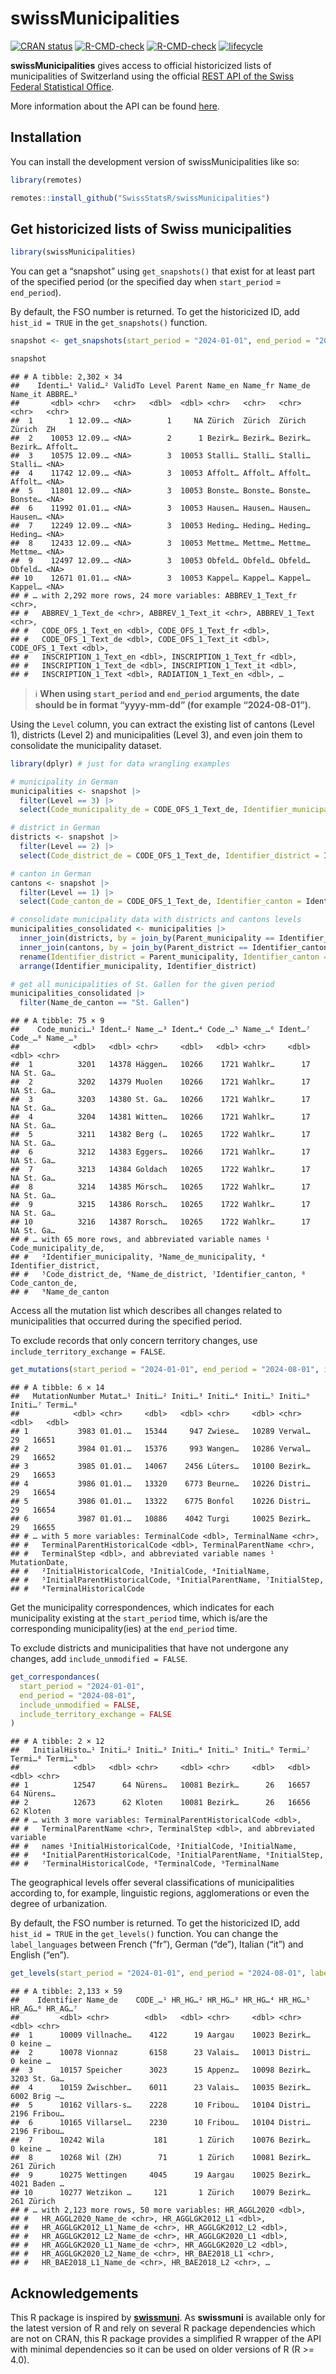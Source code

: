 
<!-- README.md is generated from README.Rmd. Please edit that file -->

# swissMunicipalities

<!-- badges: start -->

[![CRAN
status](https://www.r-pkg.org/badges/version/swissMunicipalities)](https://CRAN.R-project.org/package=swissMunicipalities)
[![R-CMD-check](https://github.com/swissStatsR/swissMunicipalities/actions/workflows/R-CMD-check.yaml/badge.svg)](https://github.com/swissStatsR/swissMunicipalities/actions/workflows/R-CMD-check.yaml)
[![R-CMD-check](https://github.com/swissStatsR/swissMunicipalities/actions/workflows/R-CMD-check.yaml/badge.svg)](https://github.com/swissStatsR/swissMunicipalities/actions/workflows/R-CMD-check.yaml)
[![lifecycle](https://lifecycle.r-lib.org/articles/figures/lifecycle-experimental.svg)](https://github.com/swissStatsR/swissMunicipalities/)
<!-- badges: end -->

**swissMunicipalities** gives access to official historicized lists of
municipalities of Switzerland using the official [REST API of the Swiss
Federal Statistical
Office](https://www.bfs.admin.ch/bfs/de/home/dienstleistungen/forschung/api/api-gemeinde.html).

More information about the API can be found
[here](https://www.bfs.admin.ch/bfs/de/home/dienstleistungen/forschung/api/api-gemeinde.html).

## Installation

You can install the development version of swissMunicipalities like so:

``` r
library(remotes)

remotes::install_github("SwissStatsR/swissMunicipalities")
```

## Get historicized lists of Swiss municipalities

``` r
library(swissMunicipalities)
```

You can get a “snapshot” using `get_snapshots()` that exist for at least
part of the specified period (or the specified day when `start_period` =
`end_period`).

By default, the FSO number is returned. To get the historicized ID, add
`hist_id = TRUE` in the `get_snapshots()` function.

``` r
snapshot <- get_snapshots(start_period = "2024-01-01", end_period = "2024-08-01")

snapshot
```

    ## # A tibble: 2,302 × 34
    ##    Identi…¹ Valid…² ValidTo Level Parent Name_en Name_fr Name_de Name_it ABBRE…³
    ##       <dbl> <chr>   <chr>   <dbl>  <dbl> <chr>   <chr>   <chr>   <chr>   <chr>  
    ##  1        1 12.09.… <NA>        1     NA Zürich  Zürich  Zürich  Zürich  ZH     
    ##  2    10053 12.09.… <NA>        2      1 Bezirk… Bezirk… Bezirk… Bezirk… Affolt…
    ##  3    10575 12.09.… <NA>        3  10053 Stalli… Stalli… Stalli… Stalli… <NA>   
    ##  4    11742 12.09.… <NA>        3  10053 Affolt… Affolt… Affolt… Affolt… <NA>   
    ##  5    11801 12.09.… <NA>        3  10053 Bonste… Bonste… Bonste… Bonste… <NA>   
    ##  6    11992 01.01.… <NA>        3  10053 Hausen… Hausen… Hausen… Hausen… <NA>   
    ##  7    12249 12.09.… <NA>        3  10053 Heding… Heding… Heding… Heding… <NA>   
    ##  8    12433 12.09.… <NA>        3  10053 Mettme… Mettme… Mettme… Mettme… <NA>   
    ##  9    12497 12.09.… <NA>        3  10053 Obfeld… Obfeld… Obfeld… Obfeld… <NA>   
    ## 10    12671 01.01.… <NA>        3  10053 Kappel… Kappel… Kappel… Kappel… <NA>   
    ## # … with 2,292 more rows, 24 more variables: ABBREV_1_Text_fr <chr>,
    ## #   ABBREV_1_Text_de <chr>, ABBREV_1_Text_it <chr>, ABBREV_1_Text <chr>,
    ## #   CODE_OFS_1_Text_en <dbl>, CODE_OFS_1_Text_fr <dbl>,
    ## #   CODE_OFS_1_Text_de <dbl>, CODE_OFS_1_Text_it <dbl>, CODE_OFS_1_Text <dbl>,
    ## #   INSCRIPTION_1_Text_en <dbl>, INSCRIPTION_1_Text_fr <dbl>,
    ## #   INSCRIPTION_1_Text_de <dbl>, INSCRIPTION_1_Text_it <dbl>,
    ## #   INSCRIPTION_1_Text <dbl>, RADIATION_1_Text_en <dbl>, …

> :information_source: **When using `start_period` and `end_period`
> arguments, the date should be in format “yyyy-mm-dd” (for example
> “2024-08-01”).**

Using the `Level` column, you can extract the existing list of cantons
(Level 1), districts (Level 2) and municipalities (Level 3), and even
join them to consolidate the municipality dataset.

``` r
library(dplyr) # just for data wrangling examples

# municipality in German
municipalities <- snapshot |> 
  filter(Level == 3) |>
  select(Code_municipality_de = CODE_OFS_1_Text_de, Identifier_municipality = Identifier, Name_de_municipality = Name_de, Parent_municipality = Parent)

# district in German
districts <- snapshot |> 
  filter(Level == 2) |>
  select(Code_district_de = CODE_OFS_1_Text_de, Identifier_district = Identifier, Name_de_district = Name_de, Parent_district = Parent)

# canton in German
cantons <- snapshot |> 
  filter(Level == 1) |>
  select(Code_canton_de = CODE_OFS_1_Text_de, Identifier_canton = Identifier, Name_de_canton = Name_de)

# consolidate municipality data with districts and cantons levels
municipalities_consolidated <- municipalities |>
  inner_join(districts, by = join_by(Parent_municipality == Identifier_district)) |>
  inner_join(cantons, by = join_by(Parent_district == Identifier_canton)) |>
  rename(Identifier_district = Parent_municipality, Identifier_canton = Parent_district) |>
  arrange(Identifier_municipality, Identifier_district)

# get all municipalities of St. Gallen for the given period
municipalities_consolidated |>
  filter(Name_de_canton == "St. Gallen")
```

    ## # A tibble: 75 × 9
    ##    Code_munici…¹ Ident…² Name_…³ Ident…⁴ Code_…⁵ Name_…⁶ Ident…⁷ Code_…⁸ Name_…⁹
    ##            <dbl>   <dbl> <chr>     <dbl>   <dbl> <chr>     <dbl>   <dbl> <chr>  
    ##  1          3201   14378 Häggen…   10266    1721 Wahlkr…      17      NA St. Ga…
    ##  2          3202   14379 Muolen    10266    1721 Wahlkr…      17      NA St. Ga…
    ##  3          3203   14380 St. Ga…   10266    1721 Wahlkr…      17      NA St. Ga…
    ##  4          3204   14381 Witten…   10266    1721 Wahlkr…      17      NA St. Ga…
    ##  5          3211   14382 Berg (…   10265    1722 Wahlkr…      17      NA St. Ga…
    ##  6          3212   14383 Eggers…   10266    1721 Wahlkr…      17      NA St. Ga…
    ##  7          3213   14384 Goldach   10265    1722 Wahlkr…      17      NA St. Ga…
    ##  8          3214   14385 Mörsch…   10265    1722 Wahlkr…      17      NA St. Ga…
    ##  9          3215   14386 Rorsch…   10265    1722 Wahlkr…      17      NA St. Ga…
    ## 10          3216   14387 Rorsch…   10265    1722 Wahlkr…      17      NA St. Ga…
    ## # … with 65 more rows, and abbreviated variable names ¹​Code_municipality_de,
    ## #   ²​Identifier_municipality, ³​Name_de_municipality, ⁴​Identifier_district,
    ## #   ⁵​Code_district_de, ⁶​Name_de_district, ⁷​Identifier_canton, ⁸​Code_canton_de,
    ## #   ⁹​Name_de_canton

Access all the mutation list which describes all changes related to
municipalities that occurred during the specified period.

To exclude records that only concern territory changes, use
`include_territory_exchange = FALSE`.

``` r
get_mutations(start_period = "2024-01-01", end_period = "2024-08-01", include_territory_exchange = FALSE)
```

    ## # A tibble: 6 × 14
    ##   MutationNumber Mutat…¹ Initi…² Initi…³ Initi…⁴ Initi…⁵ Initi…⁶ Initi…⁷ Termi…⁸
    ##            <dbl> <chr>     <dbl>   <dbl> <chr>     <dbl> <chr>     <dbl>   <dbl>
    ## 1           3983 01.01.…   15344     947 Zwiese…   10289 Verwal…      29   16651
    ## 2           3984 01.01.…   15376     993 Wangen…   10286 Verwal…      29   16652
    ## 3           3985 01.01.…   14067    2456 Lüters…   10100 Bezirk…      29   16653
    ## 4           3986 01.01.…   13320    6773 Beurne…   10226 Distri…      29   16654
    ## 5           3986 01.01.…   13322    6775 Bonfol    10226 Distri…      29   16654
    ## 6           3987 01.01.…   10886    4042 Turgi     10025 Bezirk…      29   16655
    ## # … with 5 more variables: TerminalCode <dbl>, TerminalName <chr>,
    ## #   TerminalParentHistoricalCode <dbl>, TerminalParentName <chr>,
    ## #   TerminalStep <dbl>, and abbreviated variable names ¹​MutationDate,
    ## #   ²​InitialHistoricalCode, ³​InitialCode, ⁴​InitialName,
    ## #   ⁵​InitialParentHistoricalCode, ⁶​InitialParentName, ⁷​InitialStep,
    ## #   ⁸​TerminalHistoricalCode

Get the municipality correspondences, which indicates for each
municipality existing at the `start_period` time, which is/are the
corresponding municipality(ies) at the `end_period` time.

To exclude districts and municipalities that have not undergone any
changes, add `include_unmodified = FALSE`.

``` r
get_correspondances(
  start_period = "2024-01-01", 
  end_period = "2024-08-01", 
  include_unmodified = FALSE, 
  include_territory_exchange = FALSE
)
```

    ## # A tibble: 2 × 12
    ##   InitialHisto…¹ Initi…² Initi…³ Initi…⁴ Initi…⁵ Initi…⁶ Termi…⁷ Termi…⁸ Termi…⁹
    ##            <dbl>   <dbl> <chr>     <dbl> <chr>     <dbl>   <dbl>   <dbl> <chr>  
    ## 1          12547      64 Nürens…   10081 Bezirk…      26   16657      64 Nürens…
    ## 2          12673      62 Kloten    10081 Bezirk…      26   16656      62 Kloten 
    ## # … with 3 more variables: TerminalParentHistoricalCode <dbl>,
    ## #   TerminalParentName <chr>, TerminalStep <dbl>, and abbreviated variable
    ## #   names ¹​InitialHistoricalCode, ²​InitialCode, ³​InitialName,
    ## #   ⁴​InitialParentHistoricalCode, ⁵​InitialParentName, ⁶​InitialStep,
    ## #   ⁷​TerminalHistoricalCode, ⁸​TerminalCode, ⁹​TerminalName

The geographical levels offer several classifications of municipalities
according to, for example, linguistic regions, agglomerations or even
the degree of urbanization.

By default, the FSO number is returned. To get the historicized ID, add
`hist_id = TRUE` in the `get_levels()` function. You can change the
`label_languages` between French (“fr”), German (“de”), Italian (“it”)
and English (“en”).

``` r
get_levels(start_period = "2024-01-01", end_period = "2024-08-01", label_languages = "de")
```

    ## # A tibble: 2,133 × 59
    ##    Identifier Name_de    CODE_…¹ HR_HG…² HR_HG…³ HR_HG…⁴ HR_HG…⁵ HR_AG…⁶ HR_AG…⁷
    ##         <dbl> <chr>        <dbl>   <dbl> <chr>     <dbl> <chr>     <dbl> <chr>  
    ##  1      10009 Villnache…    4122      19 Aargau    10023 Bezirk…       0 keine …
    ##  2      10078 Vionnaz       6158      23 Valais…   10013 Distri…       0 keine …
    ##  3      10157 Speicher      3023      15 Appenz…   10098 Bezirk…    3203 St. Ga…
    ##  4      10159 Zwischber…    6011      23 Valais…   10035 Bezirk…    6002 Brig –…
    ##  5      10162 Villars-s…    2228      10 Fribou…   10104 Distri…    2196 Fribou…
    ##  6      10165 Villarsel…    2230      10 Fribou…   10104 Distri…    2196 Fribou…
    ##  7      10242 Wila           181       1 Zürich    10076 Bezirk…       0 keine …
    ##  8      10268 Wil (ZH)        71       1 Zürich    10081 Bezirk…     261 Zürich 
    ##  9      10275 Wettingen     4045      19 Aargau    10025 Bezirk…    4021 Baden …
    ## 10      10277 Wetzikon …     121       1 Zürich    10079 Bezirk…     261 Zürich 
    ## # … with 2,123 more rows, 50 more variables: HR_AGGL2020 <dbl>,
    ## #   HR_AGGL2020_Name_de <chr>, HR_AGGLGK2012_L1 <dbl>,
    ## #   HR_AGGLGK2012_L1_Name_de <chr>, HR_AGGLGK2012_L2 <dbl>,
    ## #   HR_AGGLGK2012_L2_Name_de <chr>, HR_AGGLGK2020_L1 <dbl>,
    ## #   HR_AGGLGK2020_L1_Name_de <chr>, HR_AGGLGK2020_L2 <dbl>,
    ## #   HR_AGGLGK2020_L2_Name_de <chr>, HR_BAE2018_L1 <chr>,
    ## #   HR_BAE2018_L1_Name_de <chr>, HR_BAE2018_L2 <chr>, …

## Acknowledgements

This R package is inspired by
**[swissmuni](https://gitlab.com/rpkg.dev/swissmuni/)**. As
**swissmuni** is available only for the latest version of R and rely on
several R package dependencies which are not on CRAN, this R package
provides a simplified R wrapper of the API with minimal dependencies so
it can be used on older versions of R (R \>= 4.0).
